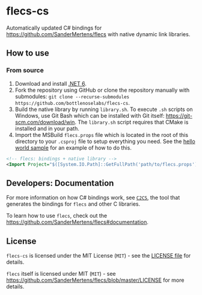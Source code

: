 # flecs-cs

Automatically updated C# bindings for https://github.com/SanderMertens/flecs with native dynamic link libraries.

## How to use

### From source

1. Download and install [.NET 6](https://dotnet.microsoft.com/download).
2. Fork the repository using GitHub or clone the repository manually with submodules: `git clone --recurse-submodules https://github.com/bottlenoselabs/flecs-cs`.
3. Build the native library by running `library.sh`. To execute `.sh` scripts on Windows, use Git Bash which can be installed with Git itself: https://git-scm.com/download/win. The `library.sh` script requires that CMake is installed and in your path.
4. Import the MSBuild `flecs.props` file which is located in the root of this directory to your `.csproj` file to setup everything you need. See the [hello world sample](src/cs/examples/flecs-01_hello_world/flecs-01_hello_world.csproj) for an example of how to do this.
```xml
<!-- flecs: bindings + native library -->
<Import Project="$([System.IO.Path]::GetFullPath('path/to/flecs.props'))" />
```

## Developers: Documentation

For more information on how C# bindings work, see [`C2CS`](https://github.com/lithiumtoast/c2cs), the tool that generates the bindings for `flecs` and other C libraries.

To learn how to use `flecs`, check out the https://github.com/SanderMertens/flecs#documentation.

## License

`flecs-cs` is licensed under the MIT License (`MIT`) - see the [LICENSE file](LICENSE) for details.

`flecs` itself is licensed under MIT (`MIT`) - see https://github.com/SanderMertens/flecs/blob/master/LICENSE for more details.
